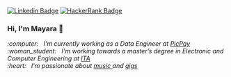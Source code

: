 [![Linkedin Badge](https://img.shields.io/badge/-mayaramorais-blue?style=flat-square&logo=Linkedin&logoColor=white&link=https://www.linkedin.com/in/mayara-morais-59250665/)](https://www.linkedin.com/in/mayara-morais-59250665/)
[![HackerRank Badge](https://img.shields.io/badge/-mayaramorais-green?style=flat-square&logo=Hackerrank&logoColor=white&link=https://www.hackerrank.com/mayaramorais/)](https://www.hackerrank.com/mayaramorais/)


### Hi, I'm Mayara 👋

<p><em>
       :computer:&nbsp;&nbsp;&nbsp;I’m currently working as a Data Engineer at <a href="https://picpay.com/site"> PicPay </a> <br/>
       :woman_student:&nbsp;&nbsp;&nbsp;I'm working towards a master’s degree in Electronic and Computer Engineering at <a href="http://www.ita.br/"> ITA </a> <br/>
       :heart:&nbsp;&nbsp;&nbsp;I'm passionate about <a href="https://www.last.fm/user/mayaravaleria"> music </a> and <a href="https://www.setlist.fm/user/mayaramorais"> gigs </a>
<em/><p/>

